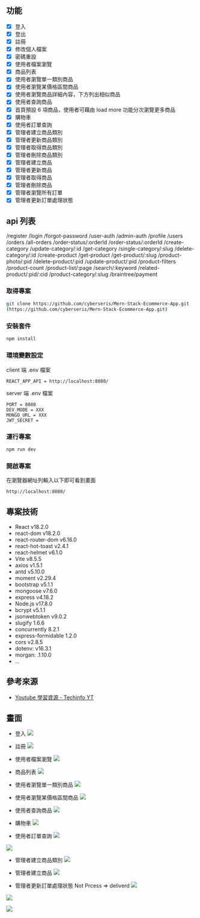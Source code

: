 ## 功能

- [x] 登入
- [x] 登出
- [x] 註冊
- [x] 修改個人檔案
- [x] 密碼重設
- [x] 使用者檔案瀏覽
- [x] 商品列表
- [x] 使用者瀏覽單一類別商品
- [x] 使用者瀏覽某價格區間商品
- [x] 使用者瀏覽商品詳細內容，下方列出相似商品
- [x] 使用者查詢商品
- [x] 首頁預設 6 項商品，使用者可藉由 load more 功能分次瀏覽更多商品
- [x] 購物車
- [x] 使用者訂單查詢
- [x] 管理者建立商品類別
- [x] 管理者更新商品類別
- [x] 管理者取得商品類別
- [x] 管理者刪除商品類別
- [x] 管理者建立商品
- [x] 管理者更新商品
- [x] 管理者取得商品
- [x] 管理者刪除商品
- [x] 管理者瀏覽所有訂單
- [x] 管理者更新訂單處理狀態

## api 列表
/register
/login
/forgot-password
/user-auth
/admin-auth
/profile
/users
/orders
/all-orders
/order-status/:orderId
/order-status/:orderId
/create-category
/update-category/:id
/get-category
/single-category/:slug
/delete-category/:id
/create-product
/get-product
/get-product/:slug
/product-photo/:pid
/delete-product/:pid
/update-product/:pid
/product-filters
/product-count
/product-list/:page
/search/:keyword
/related-product/:pid/:cid
/product-category/:slug
/braintree/payment


### 取得專案

```bash
git clone https://github.com/cyberseris/Mern-Stack-Ecommerce-App.git
(https://github.com/cyberseris/Mern-Stack-Ecommerce-App.git)
```

### 安裝套件

```bash
npm install
```

### 環境變數設定
client 端
.env 檔案
```
REACT_APP_API = http://localhost:8080/
```

server 端
.env 檔案
```
PORT = 8080
DEV_MODE = XXX
MONGO_URL = XXX
JWT_SECRET = 

```

### 運行專案

```bash
npm run dev
```

### 開啟專案

在瀏覽器網址列輸入以下即可看到畫面

```bash
http://localhost:8080/
```

## 專案技術
- React v18.2.0
- react-dom v18.2.0
- react-router-dom v6.16.0
- react-hot-toast v2.4.1
- react-helmet v6.1.0
- Vite v8.5.5
- axios v1.5.1
- antd v5.10.0
- moment v2.29.4
- bootstrap v5.1.1
- mongoose v7.6.0
- express v4.18.2
- Node.js v17.8.0
- bcrypt v5.1.1
- jsonwebtoken v9.0.2
- slugify 1.6.6
- concurrently 8.2.1
- express-formidable 1.2.0
- cors v2.8.5
- dotenv: v16.3.1
- morgan: .1.10.0
- ...

## 參考來源
- [Youtube 學習資源 - Techinfo YT](https://www.youtube.com/watch?v=A_-fn_ij59c)


## 畫面
- 登入
![](https://hackmd.io/_uploads/S1PEFOcWp.jpg)

- 註冊
![](https://hackmd.io/_uploads/BkVUFuqbp.jpg)

- 使用者檔案瀏覽
![](https://hackmd.io/_uploads/ry_dY_qZ6.jpg)

- 商品列表
![](https://hackmd.io/_uploads/HkZ5YuqWT.jpg)

- 使用者瀏覽單一類別商品
![](https://hackmd.io/_uploads/Hy4hKOcZp.jpg)

- 使用者瀏覽某價格區間商品
![](https://hackmd.io/_uploads/SyBaYu9-6.jpg)

- 使用者查詢商品
![](https://hackmd.io/_uploads/rJZD5d9Z6.jpg)

- 購物車
![](https://hackmd.io/_uploads/B1nD5uqZp.jpg)

- 使用者訂單查詢
![](https://hackmd.io/_uploads/H19dqd9-p.jpg)

![](https://hackmd.io/_uploads/HJ8Ycdc-a.jpg)

- 管理者建立商品類別
![](https://hackmd.io/_uploads/H1Ij9OqWa.jpg)

- 管理者建立商品
![](https://hackmd.io/_uploads/BJzA9uqZa.jpg)

- 管理者更新訂單處理狀態
Not Prcess => deliverd
![](https://hackmd.io/_uploads/SJk6iucbT.jpg)

![](https://hackmd.io/_uploads/BySFs_qZT.jpg)

![](https://hackmd.io/_uploads/r16Kj_qZ6.jpg)
